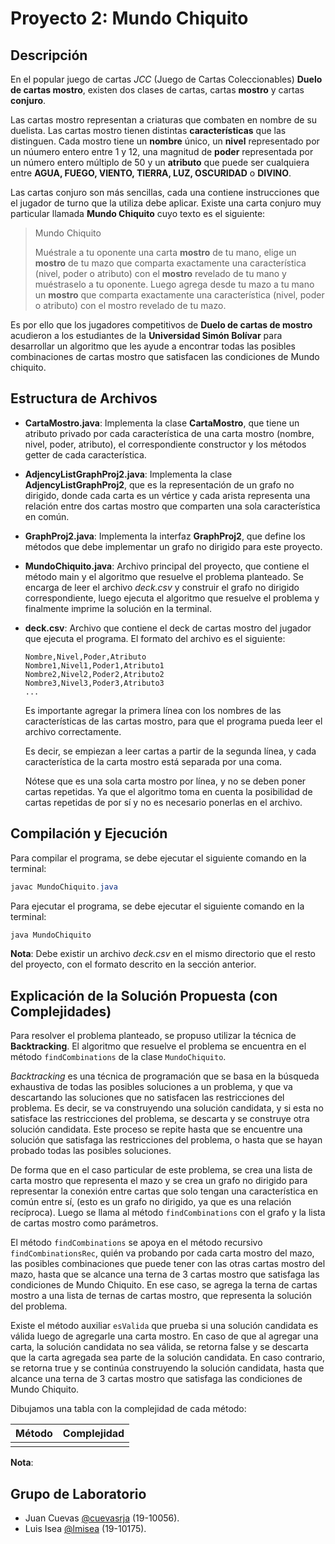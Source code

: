 # Proyecto 2: Mundo Chiquito

## Descripción

En el popular juego de cartas _JCC_ (Juego de Cartas Coleccionables) **Duelo de cartas mostro**, existen dos clases de cartas, cartas **mostro** y cartas **conjuro**.

Las cartas mostro representan a criaturas que combaten en nombre de su duelista. Las cartas mostro tienen distintas **características** que las distinguen. Cada mostro tiene un **nombre** único, un **nivel** representado por un núumero entero entre 1 y 12, una magnitud de **poder** representada por un número entero múltiplo de 50 y un **atributo** que puede ser cualquiera entre **AGUA, FUEGO, VIENTO, TIERRA, LUZ, OSCURIDAD** o **DIVINO**.

Las cartas conjuro son más sencillas, cada una contiene instrucciones que el jugador de turno que la utiliza debe aplicar. Existe una carta conjuro muy particular llamada **Mundo Chiquito** cuyo texto es el siguiente:

> Mundo Chiquito
>
> Muéstrale a tu oponente una carta **mostro** de tu mano, elige un **mostro** de tu mazo que comparta
> exactamente una característica (nivel, poder o atributo) con el **mostro** revelado de tu mano y
> muéstraselo a tu oponente. Luego agrega desde tu mazo a tu mano un **mostro** que comparta
> exactamente una característica (nivel, poder o atributo) con el mostro revelado de tu mazo.

Es por ello que los jugadores competitivos de **Duelo de cartas de mostro** acudieron a los estudiantes de la **Universidad Simón Bolívar** para desarrollar un algoritmo que les ayude a encontrar todas las posibles combinaciones de cartas mostro que satisfacen las condiciones de Mundo chiquito.

## Estructura de Archivos

- **CartaMostro.java**: Implementa la clase **CartaMostro**, que tiene un atributo privado por cada característica de una carta mostro (nombre, nivel, poder, atributo), el correspondiente constructor y los métodos getter de cada característica.
- **AdjencyListGraphProj2.java**: Implementa la clase **AdjencyListGraphProj2**, que es la representación de un grafo no dirigido, donde cada carta es un vértice y cada arista representa una relación entre dos cartas mostro que comparten una sola característica en común.
- **GraphProj2.java**: Implementa la interfaz **GraphProj2**, que define los métodos que debe implementar un grafo no dirigido para este proyecto.
- **MundoChiquito.java**: Archivo principal del proyecto, que contiene el método main y el algoritmo que resuelve el problema planteado. Se encarga de leer el archivo _deck.csv_ y construir el grafo no dirigido correspondiente, luego ejecuta el algoritmo que resuelve el problema y finalmente imprime la solución en la terminal.
- **deck.csv**: Archivo que contiene el deck de cartas mostro del jugador que ejecuta el programa. El formato del archivo es el siguiente:

  ```
  Nombre,Nivel,Poder,Atributo
  Nombre1,Nivel1,Poder1,Atributo1
  Nombre2,Nivel2,Poder2,Atributo2
  Nombre3,Nivel3,Poder3,Atributo3
  ...
  ```

  Es importante agregar la primera línea con los nombres de las características de las cartas mostro, para que el programa pueda leer el archivo correctamente.

  Es decir, se empiezan a leer cartas a partir de la segunda línea, y cada característica de la carta mostro está separada por una coma.

  Nótese que es una sola carta mostro por línea, y no se deben poner cartas repetidas. Ya que el algoritmo toma en cuenta la posibilidad de cartas repetidas de por sí y no es necesario ponerlas en el archivo.

## Compilación y Ejecución

Para compilar el programa, se debe ejecutar el siguiente comando en la terminal:

```java
javac MundoChiquito.java
```

Para ejecutar el programa, se debe ejecutar el siguiente comando en la terminal:

```java
java MundoChiquito
```

**Nota**: Debe existir un archivo _deck.csv_ en el mismo directorio que el resto del proyecto, con el formato descrito en la sección anterior.

## Explicación de la Solución Propuesta (con Complejidades)

Para resolver el problema planteado, se propuso utilizar la técnica de **Backtracking**. El algoritmo que resuelve el problema se encuentra en el método `findCombinations` de la clase `MundoChiquito`.

_Backtracking_ es una técnica de programación que se basa en la búsqueda exhaustiva de todas las posibles soluciones a un problema, y que va descartando las soluciones que no satisfacen las restricciones del problema. Es decir, se va construyendo una solución candidata, y si esta no satisface las restricciones del problema, se descarta y se construye otra solución candidata. Este proceso se repite hasta que se encuentre una solución que satisfaga las restricciones del problema, o hasta que se hayan probado todas las posibles soluciones.

De forma que en el caso particular de este problema, se crea una lista de carta mostro que representa el mazo y se crea un grafo no dirigido para representar la conexión entre cartas que solo tengan una característica en común entre sí, (esto es un grafo no dirigido, ya que es una relación recíproca). Luego se llama al método `findCombinations` con el grafo y la lista de cartas mostro como parámetros.

El método `findCombinations` se apoya en el método recursivo `findCombinationsRec`, quién va probando por cada carta mostro del mazo, las posibles combinaciones que puede tener con las otras cartas mostro del mazo, hasta que se alcance una terna de 3 cartas mostro que satisfaga las condiciones de Mundo Chiquito. En ese caso, se agrega la terna de cartas mostro a una lista de ternas de cartas mostro, que representa la solución del problema.

Existe el método auxiliar `esValida` que prueba si una solución candidata es válida luego de agregarle una carta mostro. En caso de que al agregar una carta, la solución candidata no sea válida, se retorna false y se descarta que la carta agregada sea parte de la solución candidata.
En caso contrario, se retorna true y se continúa construyendo la solución candidata, hasta que alcance una terna de 3 cartas mostro que satisfaga las condiciones de Mundo Chiquito.

Dibujamos una tabla con la complejidad de cada método:

| Método | Complejidad |
| ------ | ----------- |
|        |             |

**Nota**:

## Grupo de Laboratorio

- Juan Cuevas [@cuevasrja](https://github.com/cuevasrja) (19-10056).
- Luis Isea [@lmisea](https://github.com/lmisea) (19-10175).
